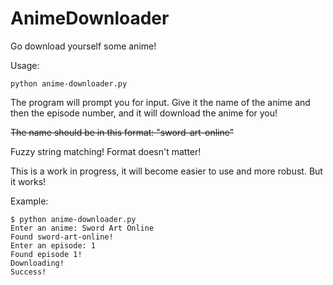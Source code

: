 AnimeDownloader
===============

Go download yourself some anime!

Usage:

    python anime-downloader.py

The program will prompt you for input. Give it the name of the anime and then the episode number, and it will download the anime for you!

~~The name should be in this format: "sword-art-online"~~

Fuzzy string matching! Format doesn't matter!

This is a work in progress, it will become easier to use and more robust. But it works!

Example:
```
$ python anime-downloader.py
Enter an anime: Sword Art Online
Found sword-art-online!
Enter an episode: 1
Found episode 1!
Downloading!
Success!
